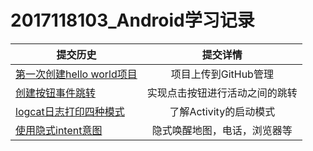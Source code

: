 # 2017118103_Android学习记录
提交历史|提交详情
--|:--:|
[第一次创建hello world项目](https://github.com/rohero6/2017118103_Android/tree/master/HelloWorld)|项目上传到GitHub管理
[创建按钮事件跳转](https://github.com/rohero6/2017118103_Android/tree/master/HelloWorld)|实现点击按钮进行活动之间的跳转
[logcat日志打印四种模式](https://github.com/rohero6/2017118103_Android/tree/master/HelloWorld)|了解Activity的启动模式
[使用隐式intent意图](https://github.com/rohero6/2017118103_Android/tree/master/Broadcaster)|隐式唤醒地图，电话，浏览器等

